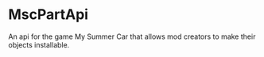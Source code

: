 # MscPartApi
An api for the game My Summer Car that allows mod creators to make their objects installable.
